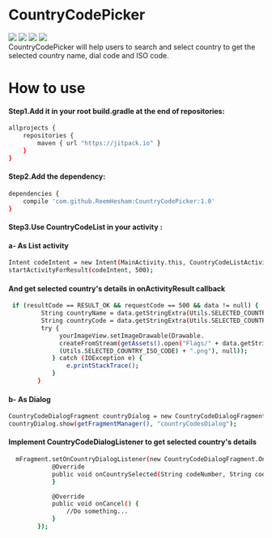 # CountryCodePicker

![](http://s32.postimg.org/tg27055p1/list_View.png)    ![](http://s32.postimg.org/osa34exat/list_View_Search.png)
![](http://s32.postimg.org/e9g2f3ytx/dialog.png)
![](http://s32.postimg.org/mlgvdh2j9/dialog_Search.png)  
CountryCodePicker will help users to search and select country to get the selected country name, dial code and ISO code.

# How to use
#### Step1.Add it in your root build.gradle at the end of repositories:
```sh
allprojects {
    repositories {
        maven { url "https://jitpack.io" }
    }
}
```
#### Step2.Add the dependency:
```sh
dependencies {
    compile 'com.github.ReemHesham:CountryCodePicker:1.0'
}
```
#### Step3.Use CountryCodeList in your activity :  
#### a- As List activity  

```sh
Intent codeIntent = new Intent(MainActivity.this, CountryCodeListActivity.class);
startActivityForResult(codeIntent, 500);
```
#### And get selected country's details in onActivityResult callback
```sh
 if (resultCode == RESULT_OK && requestCode == 500 && data != null) {
         String countryName = data.getStringExtra(Utils.SELECTED_COUNTRY_NAME);
         String countryCode = data.getStringExtra(Utils.SELECTED_COUNTRY_CODE);
         try {
              yourImageView.setImageDrawable(Drawable.
              createFromStream(getAssets().open("Flags/" + data.getStringExtra
              (Utils.SELECTED_COUNTRY_ISO_CODE) + ".png"), null));
            } catch (IOException e) {
                e.printStackTrace();
            }
        }
```
#### b- As Dialog 
```sh
CountryCodeDialogFragment countryDialog = new CountryCodeDialogFragment();
countryDialog.show(getFragmentManager(), "countryCodesDialog");
```
#### Implement CountryCodeDialogListener to get selected country's details 
```sh
  mFragment.setOnCountryDialogListener(new CountryCodeDialogFragment.OnCountryDialogListener() {
            @Override
            public void onCountrySelected(String codeNumber, String codeName, String countryName) {
            }

            @Override
            public void onCancel() {
                //Do something...
            }
        });
```

